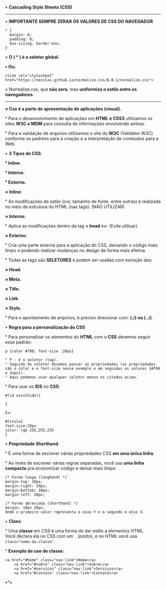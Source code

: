 • **Cascading Style Sheets  (CSS)**

-------------------------------------------------------------------------------

•  **IMPORTANTE SEMPRE ZERAR OS VALORES DE CSS DO NAVEGADOR**

```
* {
  margin: 0;
  padding: 0;
  box-sizing: border-box;
}
```

» **O ( * ) é o seletor global**.

**• Ou:**

```
<link rel="stylesheet" href="https://necolas.github.io/normalize.css/8.0.1/normalize.css">
```

» Normalize.css, que **não zera**, mas **uniformiza o estilo entre os navegadores**.

-------------------------------------------------------------------------------

**» Css é a parte de apresentação de aplicações (visual).**

° Para o desenvolvimento de aplicações em **HTML e CSS3** utilizamos os sites **W3C e MDM** para consulta de informações envolvendo ambas.

° Para a validação de arquivos utilizamos o site do **W3C** (Validator W3C) conforme os padrões para a criação e a interpretação de conteúdos para a Web.

• **3 Tipos de CSS**:

**° Inline.**

**° Interno.**

**° Externo.**

**» Inline:**

° As modificações de estilo (cor, tamanho de fonte, entre outras) é realizada no meio da estrutura do HTML (nas tags). (NÃO UTILIZAR)

**» Interno:**

° Aplica as modificações dentro da tag **< head >>**. (Evite utilizar).

**» Externo:**

° Cria uma parte externa para a aplicação do CSS, deixando o código mais limpo e podendo realizar mudanças no design de forma mais efetiva.

° Todas as tags são **SELETORES** e podem ser usadas com exceção das:

**» Head.**

**» Meta.**

**» Title.**

**» Link.**

**» Style.**

° Para o apontamento de arquivos, é preciso direcionar com: **(./) ou (../)**.

• **Regra para a personalização do CSS**

° Para personalizar os elementos do **HTML**  com o **CSS** devemos seguir esse padrão:

```
p {color #f00; font-size :20px}

° P - é o seletor (tag).
° Seguido do seletor devemos passar as propriedades (as propriedades são o color e o font-size nesse exemplo e em seguidas os valores {#f00 e 2opx}).
° Aqui podemos usar qualquer seletor menos os citados acima.
```

° Para usar os **IDS** no **CSS**:

```
#(id escolhido){

}

Ex:

#titulo{
font-size:20px
color: rgb 255,255,255
}
```

• **Propriedade Shorthand**:

° É uma forma de escrever várias propriedades CSS **em uma única linha**.

° Ao invés de escrever várias regras separadas, você usa **uma linha compacta** pra economizar código e deixar mais limpo.

```
/* Forma longa (longhand) */
margin-top: 10px;
margin-right: 20px;
margin-bottom: 10px;
margin-left: 20px;

/* Forma abreviada (shorthand) */
margin: 10px 20px;
Onde o primeiro valor representa o eixo Y e o segundo o eixo X.
```

• **Class**:

° Uma **classe** em CSS é uma forma de dar estilo a elementos HTML.  
Você declara ela no CSS com um `.` (ponto), e no HTML você usa `class="nome-da-classe"`.

° **Exemplo de uso de classe:**

```
<a href="#home" class="nav-link">Home</a>
    <a href="#sobre" class="nav-link">Sobre</a>
    <a href="#servicos" class="nav-link">Serviços</a>
    <a href="#contato" class="nav-link">Contato</a>
```



•°»
